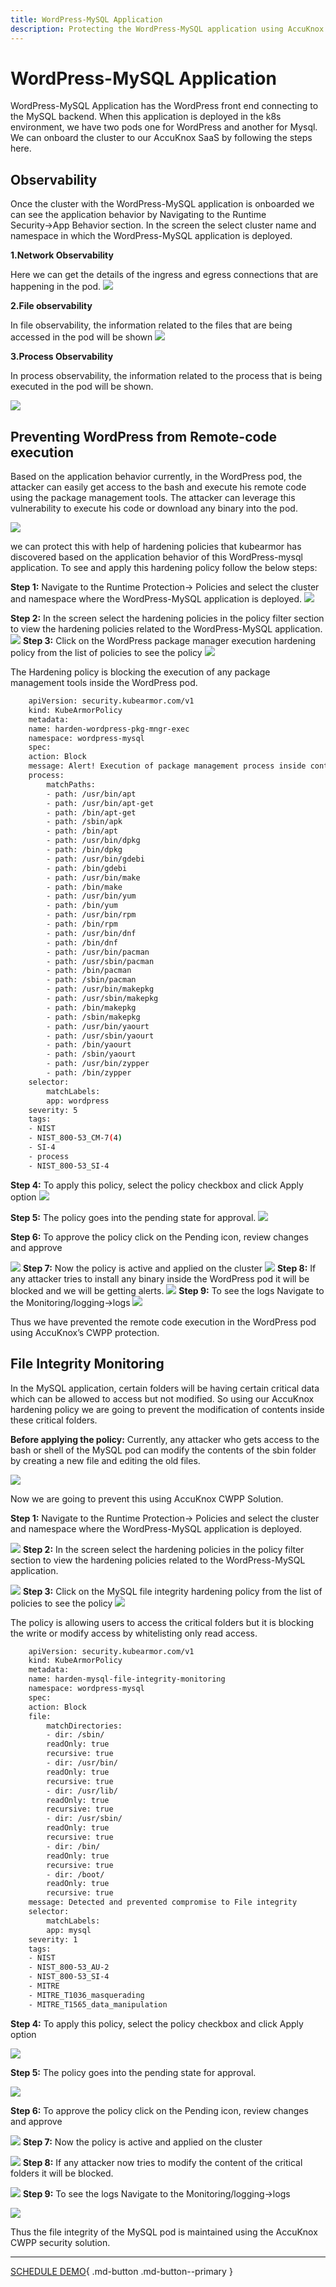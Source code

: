 ```yaml
---
title: WordPress-MySQL Application
description: Protecting the WordPress-MySQL application using AccuKnox CWPP Security solution.
---
```


# WordPress-MySQL Application

WordPress-MySQL Application has the WordPress front end connecting to the MySQL backend. When this application is deployed in the k8s environment, we have two pods one for WordPress and another for Mysql. We can onboard the cluster to our AccuKnox SaaS by following the steps here.

## Observability

Once the cluster with the WordPress-MySQL application is onboarded we can see the application behavior by Navigating to the Runtime Security→App Behavior section. In the screen the select cluster name and namespace in which the WordPress-MySQL application is deployed.

**1.Network Observability**

Here we can get the details of the ingress and egress connections that are happening in the pod.
![](images/word-my-1.png)

**2.File observability**

In file observability, the information related to the files that are being accessed in the pod will be shown
![](images/word-my-2.png)

**3.Process Observability**

In process observability, the information related to the process that is being executed in the pod will be shown.

![](images/word-my-3.png)


## Preventing WordPress from Remote-code execution

Based on the application behavior currently, in the WordPress pod, the attacker can easily get access to the bash and execute his remote code using the package management tools. The attacker can leverage this vulnerability to execute his code or download any binary into the pod.

![](images/word-my-5.png)

we can protect this with help of hardening policies that kubearmor has discovered based on the application behavior of this WordPress-mysql application. To see and apply this hardening policy follow the below steps:

**Step 1:**  Navigate to the Runtime Protection→ Policies and select the cluster and namespace where the WordPress-MySQL application is deployed.
![](images/word-my-5.png)

**Step 2:** In the screen select the hardening policies in the policy filter section to view the hardening policies related to the WordPress-MySQL application.
![](images/word-my-6.png)
**Step 3:** Click on the WordPress package manager execution hardening policy from the list of policies to see the policy
![](images/word-my-7.png)

The Hardening policy is blocking the execution of any package management tools inside the WordPress pod.
```bash
    apiVersion: security.kubearmor.com/v1
    kind: KubeArmorPolicy
    metadata:
    name: harden-wordpress-pkg-mngr-exec
    namespace: wordpress-mysql
    spec:
    action: Block
    message: Alert! Execution of package management process inside container is denied
    process:
        matchPaths:
        - path: /usr/bin/apt
        - path: /usr/bin/apt-get
        - path: /bin/apt-get
        - path: /sbin/apk
        - path: /bin/apt
        - path: /usr/bin/dpkg
        - path: /bin/dpkg
        - path: /usr/bin/gdebi
        - path: /bin/gdebi
        - path: /usr/bin/make
        - path: /bin/make
        - path: /usr/bin/yum
        - path: /bin/yum
        - path: /usr/bin/rpm
        - path: /bin/rpm
        - path: /usr/bin/dnf
        - path: /bin/dnf
        - path: /usr/bin/pacman
        - path: /usr/sbin/pacman
        - path: /bin/pacman
        - path: /sbin/pacman
        - path: /usr/bin/makepkg
        - path: /usr/sbin/makepkg
        - path: /bin/makepkg
        - path: /sbin/makepkg
        - path: /usr/bin/yaourt
        - path: /usr/sbin/yaourt
        - path: /bin/yaourt
        - path: /sbin/yaourt
        - path: /usr/bin/zypper
        - path: /bin/zypper
    selector:
        matchLabels:
        app: wordpress
    severity: 5
    tags:
    - NIST
    - NIST_800-53_CM-7(4)
    - SI-4
    - process
    - NIST_800-53_SI-4
```

**Step 4:** To apply this policy, select the policy checkbox and click Apply option
![](images/word-my-8.png)

**Step 5:** The policy goes into the pending state for approval.
![](images/word-my-9.png)

**Step 6:** To approve the policy click on the Pending icon, review changes and approve

![](images/word-my-10.png)
**Step 7:** Now the policy is active and applied on the cluster
![](images/word-my-11.png)
**Step 8:** If any attacker tries to install any binary inside the WordPress pod it will be blocked and we will be getting alerts.
![](images/word-my-12.png)
**Step 9:** To see the logs Navigate to the Monitoring/logging→logs
![](images/word-my-13.png)

Thus we have prevented the remote code execution in the WordPress pod using AccuKnox’s CWPP protection.

## File Integrity Monitoring

In the MySQL application, certain folders will be having certain critical data which can be allowed to access but not modified. So using our AccuKnox hardening policy we are going to prevent the modification of contents inside these critical folders.

**Before applying the policy:**
Currently, any attacker who gets access to the bash or shell of the MySQL pod can modify the contents of the sbin folder by creating a new file and editing the old files.

![](images/word-my-14.png)

Now we are going to prevent this using AccuKnox CWPP Solution.

**Step 1:**  Navigate to the Runtime Protection→ Policies and select the cluster and namespace where the WordPress-MySQL application is deployed.

![](images/word-my-15.png)
**Step 2:** In the screen select the hardening policies in the policy filter section to view the hardening policies related to the WordPress-MySQL application.

![](images/word-my-16.png)
**Step 3:** Click on the MySQL file integrity hardening policy from the list of policies to see the policy
![](images/word-my-17.png)

The policy is allowing users to access the critical folders but it is blocking the write or modify access by whitelisting only read access.
```bash
    apiVersion: security.kubearmor.com/v1
    kind: KubeArmorPolicy
    metadata:
    name: harden-mysql-file-integrity-monitoring
    namespace: wordpress-mysql
    spec:
    action: Block
    file:
        matchDirectories:
        - dir: /sbin/
        readOnly: true
        recursive: true
        - dir: /usr/bin/
        readOnly: true
        recursive: true
        - dir: /usr/lib/
        readOnly: true
        recursive: true
        - dir: /usr/sbin/
        readOnly: true
        recursive: true
        - dir: /bin/
        readOnly: true
        recursive: true
        - dir: /boot/
        readOnly: true
        recursive: true
    message: Detected and prevented compromise to File integrity
    selector:
        matchLabels:
        app: mysql
    severity: 1
    tags:
    - NIST
    - NIST_800-53_AU-2
    - NIST_800-53_SI-4
    - MITRE
    - MITRE_T1036_masquerading
    - MITRE_T1565_data_manipulation
```

**Step 4:** To apply this policy, select the policy checkbox and click Apply option

![](images/word-my-18.png)

**Step 5:** The policy goes into the pending state for approval.

![](images/word-my-19.png)

**Step 6:** To approve the policy click on the Pending icon, review changes and approve

![](images/word-my-20.png)
**Step 7:** Now the policy is active and applied on the cluster

![](images/word-my-21.png)
**Step 8:** If any attacker now tries to modify the content of the critical folders it will be blocked.

![](images/word-my-22.png)
**Step 9:** To see the logs Navigate to the Monitoring/logging→logs

![](images/word-my-23.png)

Thus the file integrity of the MySQL pod is maintained using the AccuKnox CWPP security solution.

- - -
[SCHEDULE DEMO](https://www.accuknox.com/contact-us){ .md-button .md-button--primary }